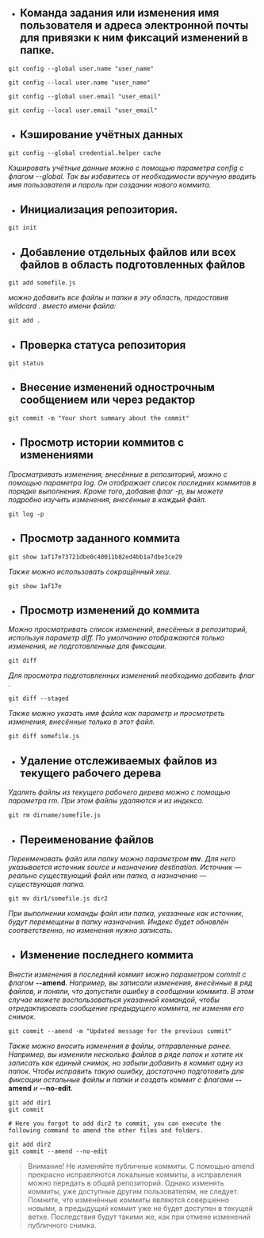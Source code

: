 * ## Команда задания или изменения имя пользователя и адреса электронной почты для привязки к ним фиксаций изменений в папке.
```
git config --global user.name "user_name"

git config --local user.name "user_name"

git config --global user.email "user_email"

git config --local user.email "user_email"
```
* ## Кэширование учётных данных
```
git config --global credential.helper cache
```
*Кэшировать учётные данные можно с помощью параметра config с флагом --global. Так вы избавитесь от необходимости вручную вводить имя пользователя и пароль при создании нового коммита.*

* ## Инициализация репозитория.
```
git init
```
* ## Добавление отдельных файлов или всех файлов в область подготовленных файлов
~~~
git add somefile.js
~~~
*можно добавить все файлы и папки в эту область, предоставив wildcard . вместо имени файла:*
~~~
git add .
~~~
* ## Проверка статуса репозитория
```
git status
```
* ## Внесение изменений однострочным сообщением или через редактор
```
git commit -m "Your short summary about the commit" 
```
* ## Просмотр истории коммитов с изменениями
*Просматривать изменения, внесённые в репозиторий, можно с помощью параметра log. Он отображает список последних коммитов в порядке выполнения. Кроме того, добавив флаг -p, вы можете подробно изучить изменения, внесённые в каждый файл.*
```
git log -p
```
* ## Просмотр заданного коммита
```
git show 1af17e73721dbe0c40011b82ed4bb1a7dbe3ce29
```
*Также можно использовать сокращённый хеш.*
```
git show 1af17e
```
* ## Просмотр изменений до коммита
*Можно просматривать список изменений, внесённых в репозиторий, используя параметр diff. По умолчанию отображаются только изменения, не подготовленные для фиксации.*
```
git diff
```
*Для просмотра подготовленных изменений необходимо добавить флаг .*
```
git diff --staged
```
*Также можно указать имя файла как параметр и просмотреть изменения, внесённые только в этот файл.*
```
git diff somefile.js
```
* ## Удаление отслеживаемых файлов из текущего рабочего дерева
*Удалять файлы из текущего рабочего дерева можно с помощью параметра rm. При этом файлы удаляются и из индекса.*
```
git rm dirname/somefile.js
```
* ## Переименование файлов
*Переименовать файл или папку можно параметром* **mv**. *Для него указывается источник source и назначение destination. Источник — реально существующий файл или папка, а назначение — существующая папка.*
```
git mv dir1/somefile.js dir2
```
*При выполнении команды файл или папка, указанные как источник, будут перемещены в папку назначения. Индекс будет обновлён соответственно, но изменения нужно записать.*
* ## Изменение последнего коммита
*Внести изменения в последний коммит можно параметром commit с флагом* __--amend__. *Например, вы записали изменения, внесённые в ряд файлов, и поняли, что допустили ошибку в сообщении коммита. В этом случае можете воспользоваться указанной командой, чтобы отредактировать сообщение предыдущего коммита, не изменяя его снимок.*
```
git commit --amend -m "Updated message for the previous commit"
```
*Также можно вносить изменения в файлы, отправленные ранее. Например, вы изменили несколько файлов в ряде папок и хотите их записать как единый снимок, но забыли добавить в коммит одну из папок. Чтобы исправить такую ошибку, достаточно подготовить для фиксации остальные файлы и папки и создать коммит с флагами* **--amend** *и* **--no-edit**.
```
git add dir1
git commit

# Here you forgot to add dir2 to commit, you can execute the
following command to amend the other files and folders.

git add dir2
git commit --amend --no-edit
```
>Внимание! Не изменяйте публичные коммиты.
С помощью amend прекрасно исправляются локальные коммиты, а исправления можно передать в общий репозиторий. Однако изменять коммиты, уже доступные другим пользователям, не следует. Помните, что изменённые коммиты являются совершенно новыми, а предыдущий коммит уже не будет доступен в текущей ветке. Последствия будут такими же, как при отмене изменений публичного снимка.

